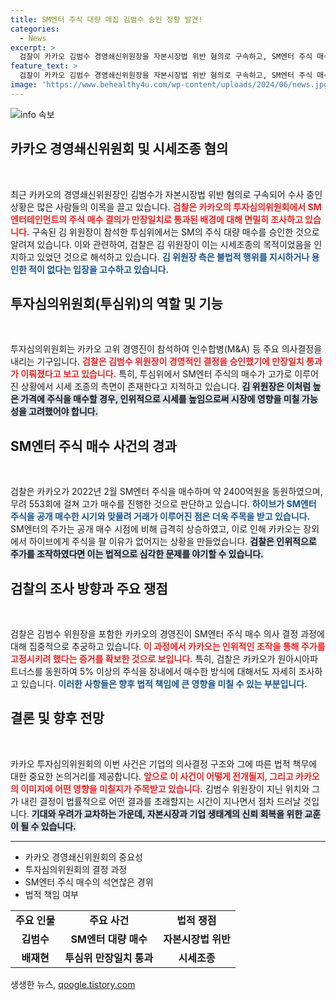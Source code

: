 ```yaml
---
title: SM엔터 주식 대량 매집 김범수 승인 정황 발견!
categories:
  - News
excerpt: >
  검찰이 카카오 김범수 경영쇄신위원장을 자본시장법 위반 혐의로 구속하고, SM엔터 주식 매수의 시세조종 가능성을调查 중이다. 투심위에서의 만장일치 승인 경위와 고액 매수 정황이 주요 수사의 초점이다. 
feature_text: >
  검찰이 카카오 김범수 경영쇄신위원장을 자본시장법 위반 혐의로 구속하고, SM엔터 주식 매수의 시세조종 가능성을调查 중이다. 투심위에서의 만장일치 승인 경위와 고액 매수 정황이 주요 수사의 초점이다. 
image: 'https://www.behealthy4u.com/wp-content/uploads/2024/06/news.jpg'
---
```


<p><img src="https://www.behealthy4u.com/wp-content/uploads/2024/06/news.jpg" alt="info 속보" /></p>

<h2 data-ke-size="size26">카카오 경영쇄신위원회 및 시세조종 혐의</h2>

<p data-ke-size="size16">&nbsp;</p>

<p data-ke-size="size16">
최근 카카오의 경영쇄신위원장인 김범수가 자본시장법 위반 혐의로 구속되어 수사 중인 상황은 많은 사람들의 이목을 끌고 있습니다. <b><span style="color: #ee2323;">검찰은 카카오의 투자심의위원회에서 SM엔터테인먼트의 주식 매수 결의가 만장일치로 통과된 배경에 대해 면밀히 조사하고 있습니다.</span></b> 구속된 김 위원장이 참석한 투심위에서는 SM의 주식 대량 매수를 승인한 것으로 알려져 있습니다. 이와 관련하여, 검찰은 김 위원장이 이는 시세조종의 목적이었음을 인지하고 있었던 것으로 해석하고 있습니다. <b><span style="color: #1a5490;">김 위원장 측은 불법적 행위를 지시하거나 용인한 적이 없다는 입장을 고수하고 있습니다.</span></b>
</p>

<h2 data-ke-size="size26">투자심의위원회(투심위)의 역할 및 기능</h2>

<p data-ke-size="size16">&nbsp;</p>

<p data-ke-size="size16">
투자심의위원회는 카카오 고위 경영진이 참석하여 인수합병(M&A) 등 주요 의사결정을 내리는 기구입니다. <b><span style="color: #ee2323;">검찰은 김범수 위원장이 경영적인 결정을 승인했기에 만장일치 통과가 이뤄졌다고 보고 있습니다.</span></b> 특히, 투심위에서 SM엔터 주식의 매수가 고가로 이루어진 상황에서 시세 조종의 측면이 존재한다고 지적하고 있습니다. <b><span style="background-color: #21538527;">김 위원장은 이처럼 높은 가격에 주식을 매수할 경우, 인위적으로 시세를 높임으로써 시장에 영향을 미칠 가능성을 고려했어야 합니다.</span></b>
</p>

<h2 data-ke-size="size26">SM엔터 주식 매수 사건의 경과</h2>

<p data-ke-size="size16">&nbsp;</p>

<p data-ke-size="size16">
검찰은 카카오가 2022년 2월 SM엔터 주식을 매수하며 약 2400억원을 동원하였으며, 무려 553회에 걸쳐 고가 매수를 진행한 것으로 판단하고 있습니다. <b><span style="color: #1a5490;">하이브가 SM엔터 주식을 공개 매수한 시기와 맞물려 거래가 이루어진 점은 더욱 주목을 받고 있습니다.</span></b> SM엔터의 주가는 공개 매수 시점에 비해 급격히 상승하였고, 이로 인해 카카오는 장외에서 하이브에게 주식을 팔 이유가 없어지는 상황을 만들었습니다. <b><span style="background-color: #21538527;">검찰은 인위적으로 주가를 조작하였다면 이는 법적으로 심각한 문제를 야기할 수 있습니다.</span></b>
</p>

<h2 data-ke-size="size26">검찰의 조사 방향과 주요 쟁점</h2>

<p data-ke-size="size16">&nbsp;</p>

<p data-ke-size="size16">
검찰은 김범수 위원장을 포함한 카카오의 경영진이 SM엔터 주식 매수 의사 결정 과정에 대해 집중적으로 추궁하고 있습니다. <b><span style="color: #ee2323;">이 과정에서 카카오는 인위적인 조작을 통해 주가를 고정시키려 했다는 증거를 확보한 것으로 보입니다.</span></b> 특히, 검찰은 카카오가 원아시아파트너스를 동원하여 5% 이상의 주식을 장내에서 매수한 방식에 대해서도 자세히 조사하고 있습니다. <b><span style="color: #1a5490;">이러한 사항들은 향후 법적 책임에 큰 영향을 미칠 수 있는 부분입니다.</span></b>
</p>

<h2 data-ke-size="size26">결론 및 향후 전망</h2>

<p data-ke-size="size16">&nbsp;</p>

<p data-ke-size="size16">
카카오 투자심의위원회의 이번 사건은 기업의 의사결정 구조와 그에 따른 법적 책무에 대한 중요한 논의거리를 제공합니다. <b><span style="color: #ee2323;">앞으로 이 사건이 어떻게 전개될지, 그리고 카카오의 이미지에 어떤 영향을 미칠지가 주목받고 있습니다.</span></b> 김범수 위원장이 지닌 위치와 그가 내린 결정이 법률적으로 어떤 결과를 초래할지는 시간이 지나면서 점차 드러날 것입니다. <b><span style="background-color: #21538527;">기대와 우려가 교차하는 가운데, 자본시장과 기업 생태계의 신뢰 회복을 위한 교훈이 될 수 있습니다.</span></b>
</p>

<hr />

<ul>
    <li>카카오 경영쇄신위원회의 중요성</li>
    <li>투자심의위원회의 결정 과정</li>
    <li>SM엔터 주식 매수의 석연찮은 경위</li>
    <li>법적 책임 여부</li>
</ul>

<table style="width: 100%;">
    <tr>
        <td style="text-align: center; height: 17px;"><b>주요 인물</b></td>
        <td style="text-align: center; height: 17px;"><b>주요 사건</b></td>
        <td style="text-align: center; height: 17px;"><b>법적 쟁점</b></td>
    </tr>
    <tr>
        <td style="text-align: center; height: 17px;"><b>김범수</b></td>
        <td style="text-align: center; height: 17px;"><b>SM엔터 대량 매수</b></td>
        <td style="text-align: center; height: 17px;"><b>자본시장법 위반</b></td>
    </tr>
    <tr>
        <td style="text-align: center; height: 17px;"><b>배재현</b></td>
        <td style="text-align: center; height: 17px;"><b>투심위 만장일치 통과</b></td>
        <td style="text-align: center; height: 17px;"><b>시세조종</b></td>
    </tr>
</table>
생생한 뉴스, <a href="https://qoogle.tistory.com" rel="dofollow">qoogle.tistory.com</a>


